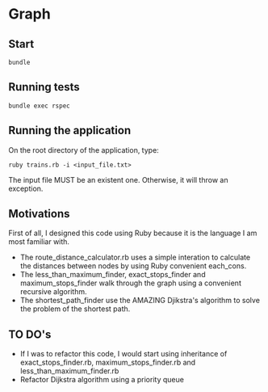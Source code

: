 # Graph

## Start

    bundle

## Running tests

    bundle exec rspec

## Running the application

On the root directory of the application, type:

    ruby trains.rb -i <input_file.txt>

The input file MUST be an existent one. Otherwise, it will throw an exception.

## Motivations

First of all, I designed this code using Ruby because it is the language I am most
familiar with.

- The route_distance_calculator.rb uses a simple interation to calculate the distances between
nodes by using Ruby convenient each_cons.
- The less_than_maximum_finder, exact_stops_finder and maximum_stops_finder walk through the graph
using a convenient recursive algorithm.
- The shortest_path_finder use the AMAZING Djikstra's algorithm to solve the problem of the shortest path.


## TO DO's

- If I was to refactor this code, I would start using inheritance of exact_stops_finder.rb,
maximum_stops_finder.rb and less_than_maximum_finder.rb
- Refactor Dijkstra algorithm using a priority queue